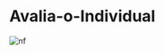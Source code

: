 # Avalia-o-Individual

![nf](https://github.com/user-attachments/assets/2f79815f-a1e3-4c16-a46a-c1abd5f5ecd6)
